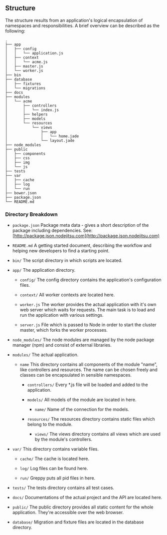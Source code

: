 ## Structure

The structure results from an application's logical encapsulation of
namespaces and responsibilities. A brief overview can be described
as the following:

    .
    ├── app
    │   ├── config
    │   │   └── application.js
    │   ├── context
    │   │   └── acme.js
    │   ├── master.js
    │   └── worker.js
    ├── bin
    ├── database
    │   ├── fixtures
    │   └── migrations
    ├── docs
    ├── modules
    │   └── acme
    │       ├── controllers
    │       │   └── index.js
    │       ├── helpers
    │       ├── models
    │       └── resources
    │           └── views
    │               ├── app
    │               │   └── home.jade
    │               └── layout.jade
    ├── node_modules
    ├── public
    │   ├── components
    │   ├── css
    │   ├── img
    │   └── js
    ├── tests
    ├── var
    │   ├── cache
    │   ├── log
    │   └── run
    ├── bower.json
    ├── package.json
    └── README.md

### Directory Breakdown

* ``package.json`` Package meta data - gives a short description of the package including dependencies.
    See: [http://package.json.nodejitsu.com](http://package.json.nodejitsu.com)

* ``README.md`` A getting started document, describing the workflow and helping new developers to find a starting point.

* ``bin/`` The script directory in which scripts are located.

* ``app/`` The application directory.

    * ``config/`` The config directory contains the application's configuration files.

    * ``context/`` All worker contexts are located here.

    * ``worker.js`` The worker provides the actual application with it's own web server which waits for requests. The main task is to load and run the application with various settings.

    * ``server.js`` File which is passed to Node in order to start the cluster master, which forks the worker processes.

* ``node_modules/`` The node modules are managed by the node package manager (npm) and consist of external libraries.

* ``modules/`` The actual application.

    * ``name`` This directory contains all components of the module "name", like controllers and resources. The name can be chosen freely and classes can be encapsulated in sensible namespaces.

        * ``controllers/`` Every *.js file will be loaded and added to the application.

        * ``models/`` All models of the module are located in here.

            * ``name/`` Name of the connection for the models.

        * ``resources/`` The resources directory contains static files which belong to the module.

            * ``views/`` The views directory contains all views which are used by the module's controllers.

* ``var/`` This directory contains variable files.

    * ``cache/`` The cache is located here.

    * ``log/`` Log files can be found here.

    * ``run/`` Greppy puts all pid files in here.

* ``tests/`` The tests directory contains all test cases.

* ``docs/`` Documentations of the actual project and the API are located here.

* ``public/`` The public directory provides all static content for the whole application. They're accessible over the web browser.

* ``database/`` Migration and fixture files are located in the database directory.

